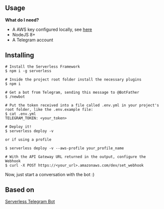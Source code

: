 ## Usage

**What do I need?**

- A AWS key configured locally, see [here](https://serverless.com/framework/docs/providers/aws/guide/credentials/)
- NodeJS 8+
- A Telegram account

## Installing

```
# Install the Serverless Framework
$ npm i -g serverless

# Inside the project root folder install the necessary plugins
$ npm i

# Get a bot from Telegram, sending this message to @BotFather
$ /newbot

# Put the token received into a file called .env.yml in your project's root folder, like the .env.example file:
$ cat .env.yml
TELEGRAM_TOKEN: <your_token>

# Deploy it!
$ serverless deploy -v

or if using a profile

$ serverless deploy -v --aws-profile your_profile_name

# With the API Gateway URL returned in the output, configure the Webhook
$ curl -X POST https://<your_url>.amazonaws.com/dev/set_webhook
```

Now, just start a conversation with the bot :)

## Based on

[Serverless Telegram Bot](https://github.com/serverless/examples/tree/master/aws-python-telegram-bot)
